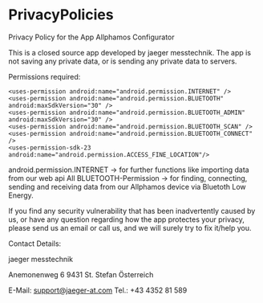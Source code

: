 # PrivacyPolicies
Privacy Policy for the App Allphamos Configurator

This is a closed source app developed by jaeger messtechnik.
The app is not saving any private data, or is sending any private data to servers.

Permissions required:

    <uses-permission android:name="android.permission.INTERNET" />
    <uses-permission android:name="android.permission.BLUETOOTH" android:maxSdkVersion="30" />
    <uses-permission android:name="android.permission.BLUETOOTH_ADMIN" android:maxSdkVersion="30" />
    <uses-permission android:name="android.permission.BLUETOOTH_SCAN" />
    <uses-permission android:name="android.permission.BLUETOOTH_CONNECT" />
    <uses-permission-sdk-23 android:name="android.permission.ACCESS_FINE_LOCATION"/>
	
android.permission.INTERNET -> for further functions like importing data from our web api
All BLUETOOTH-Permission    -> for finding, connecting, sending and receiving data from our Allphamos device via Bluetoth Low Energy.

If you find any security vulnerability that has been inadvertently caused by us, or have any question regarding how the app protectes your privacy, 
please send us an email or call us, and we will surely try to fix it/help you.

Contact Details:

jaeger messtechnik

Anemonenweg 6
9431 St. Stefan
Österreich

E-Mail: support@jaeger-at.com
Tel.: +43 4352 81 589
